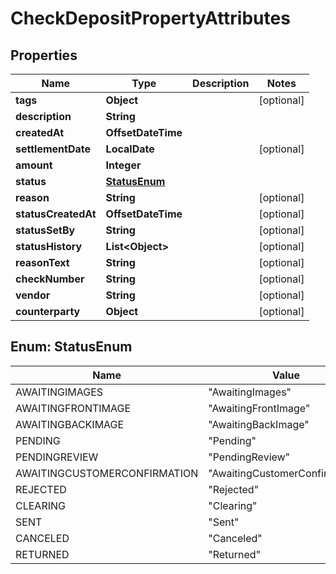 

# CheckDepositPropertyAttributes


## Properties

| Name | Type | Description | Notes |
|------------ | ------------- | ------------- | -------------|
|**tags** | **Object** |  |  [optional] |
|**description** | **String** |  |  |
|**createdAt** | **OffsetDateTime** |  |  |
|**settlementDate** | **LocalDate** |  |  [optional] |
|**amount** | **Integer** |  |  |
|**status** | [**StatusEnum**](#StatusEnum) |  |  |
|**reason** | **String** |  |  [optional] |
|**statusCreatedAt** | **OffsetDateTime** |  |  [optional] |
|**statusSetBy** | **String** |  |  [optional] |
|**statusHistory** | **List&lt;Object&gt;** |  |  [optional] |
|**reasonText** | **String** |  |  [optional] |
|**checkNumber** | **String** |  |  [optional] |
|**vendor** | **String** |  |  [optional] |
|**counterparty** | **Object** |  |  [optional] |



## Enum: StatusEnum

| Name | Value |
|---- | -----|
| AWAITINGIMAGES | &quot;AwaitingImages&quot; |
| AWAITINGFRONTIMAGE | &quot;AwaitingFrontImage&quot; |
| AWAITINGBACKIMAGE | &quot;AwaitingBackImage&quot; |
| PENDING | &quot;Pending&quot; |
| PENDINGREVIEW | &quot;PendingReview&quot; |
| AWAITINGCUSTOMERCONFIRMATION | &quot;AwaitingCustomerConfirmation&quot; |
| REJECTED | &quot;Rejected&quot; |
| CLEARING | &quot;Clearing&quot; |
| SENT | &quot;Sent&quot; |
| CANCELED | &quot;Canceled&quot; |
| RETURNED | &quot;Returned&quot; |



